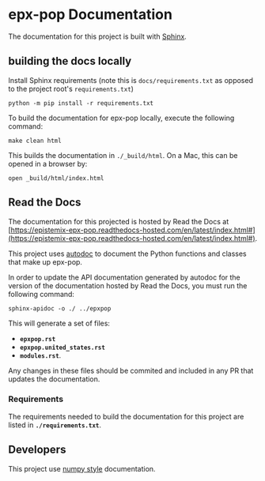 # epx-pop Documentation

The documentation for this project is built with [Sphinx](https://www.sphinx-doc.org/en/master/).


## building the docs locally

Install Sphinx requirements (note this is `docs/requirements.txt` as opposed to
the project root's `requirements.txt`)

```shell
python -m pip install -r requirements.txt
```

To build the documentation for epx-pop locally, execute the following command:

```terminal
make clean html
```

This builds the documentation in `./_build/html`. On a Mac, this can be opened in a browser by:

```terminal
open _build/html/index.html
```

## Read the Docs

The documentation for this projected is hosted by Read the Docs at [https://epistemix-epx-pop.readthedocs-hosted.com/en/latest/index.html#](https://epistemix-epx-pop.readthedocs-hosted.com/en/latest/index.html#).

This project uses [autodoc](https://www.sphinx-doc.org/en/master/usage/extensions/autodoc.html) to document the Python functions and classes that make up epx-pop.

In order to update the API documentation generated by autodoc for the version of the documentation hosted by Read the Docs, you must run the following command:

```terminal
sphinx-apidoc -o ./ ../epxpop
```

This will generate a set of files:

- **`epxpop.rst`**
- **`epxpop.united_states.rst`**
- **`modules.rst`**. 

Any changes in these files should be commited and included in any PR that updates the documentation. 


### Requirements

The requirements needed to build the documentation for this project are listed in **`./requirements.txt`**.


## Developers

This project use [numpy style](https://numpydoc.readthedocs.io/en/latest/format.html) documentation.  
